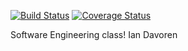 [![Build Status](https://app.travis-ci.com/iandavoren/swe-django-poll.svg?branch=main)](https://app.travis-ci.com/iandavoren/swe-django-poll)
[![Coverage Status](https://coveralls.io/repos/github/iandavoren/swe-django-poll/badge.svg?branch=main&cacheBust=1)](https://coveralls.io/github/iandavoren/swe-django-poll?branch=main)


Software Engineering class!
Ian Davoren


